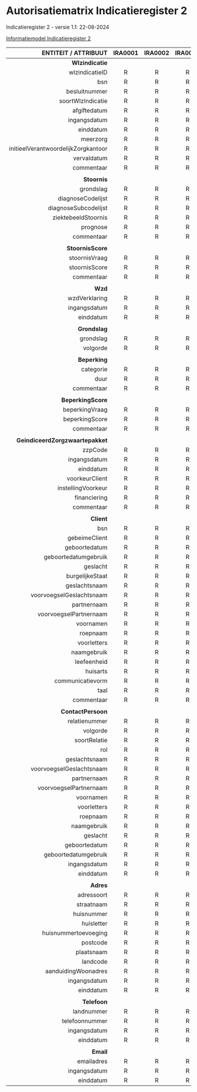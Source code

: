 # Autorisatiematrix Indicatieregister 2
Indicatieregister 2 - versie 1.1: 22-08-2024

[Informatiemodel Indicatieregister 2](https://informatiemodel.istandaarden.nl/iWlz-Indicatie-2/)

|        ENTITEIT   / ATTRIBUUT       | IRA0001 | IRA0002 | IRA0003 |
|------------------------------------:|:-------:|:-------:|:-------:|
| **Wlzindicatie**                        |         |         |         |
| wlzindicatieID                      |    R    |    R    |    R    |
| bsn                                 |    R    |    R    |    R    |
| besluitnummer                       |    R    |    R    |    R    |
| soortWlzIndicatie                   |    R    |    R    |    R    |
| afgiftedatum                        |    R    |    R    |    R    |
| ingangsdatum                        |    R    |    R    |    R    |
| einddatum                           |    R    |    R    |    R    |
| meerzorg                            |    R    |    R    |    R    |
| initieelVerantwoordelijkZorgkantoor |    R    |    R    |    R    |
| vervaldatum                         |    R    |    R    |    R    |
| commentaar                          |    R    |    R    |    R    |
|                                     |         |         |         |
| **Stoornis**                            |         |         |         |
| grondslag                           |    R    |    R    |    R    |
| diagnoseCodelijst                   |    R    |    R    |    R    |
| diagnoseSubcodelijst                |    R    |    R    |    R    |
| ziektebeeldStoornis                 |    R    |    R    |    R    |
| prognose                            |    R    |    R    |    R    |
| commentaar                          |    R    |    R    |    R    |
|                                     |         |         |         |
| **StoornisScore**                       |         |         |         |
| stoornisVraag                       |    R    |    R    |    R    |
| stoornisScore                       |    R    |    R    |    R    |
| commentaar                          |    R    |    R    |    R    |
|                                     |         |         |         |
| **Wzd**                                 |         |         |         |
| wzdVerklaring                       |    R    |    R    |    R    |
| ingangsdatum                        |    R    |    R    |    R    |
| einddatum                           |    R    |    R    |    R    |
|                                     |         |         |         |
| **Grondslag**                           |         |         |         |
| grondslag                           |    R    |    R    |    R    |
| volgorde                            |    R    |    R    |    R    |
|                                     |         |         |         |
| **Beperking**                           |         |         |         |
| categorie                           |    R    |    R    |    R    |
| duur                                |    R    |    R    |    R    |
| commentaar                          |    R    |    R    |    R    |
|                                     |         |         |         |
| **BeperkingScore**                      |         |         |         |
| beperkingVraag                      |    R    |    R    |    R    |
| beperkingScore                      |    R    |    R    |    R    |
| commentaar                          |    R    |    R    |    R    |
|                                     |         |         |         |
| **GeindiceerdZorgzwaartepakket**        |         |         |         |
| zzpCode                             |    R    |    R    |    R    |
| ingangsdatum                        |    R    |    R    |    R    |
| einddatum                           |    R    |    R    |    R    |
| voorkeurClient                      |    R    |    R    |    R    |
| instellingVoorkeur                  |    R    |    R    |    R    |
| financiering                        |    R    |    R    |    R    |
| commentaar                          |    R    |    R    |    R    |
|                                     |         |         |         |
| **Client**                              |         |         |         |
| bsn                                 |    R    |    R    |    R    |
| gebeimeClient                       |    R    |    R    |    R    |
| geboortedatum                       |    R    |    R    |    R    |
| geboortedatumgebruik                |    R    |    R    |    R    |
| geslacht                            |    R    |    R    |    R    |
| burgelijkeStaat                     |    R    |    R    |    R    |
| geslachtsnaam                       |    R    |    R    |    R    |
| voorvoegselGeslachtsnaam            |    R    |    R    |    R    |
| partnernaam                         |    R    |    R    |    R    |
| voorvoegselPartnernaam              |    R    |    R    |    R    |
| voornamen                           |    R    |    R    |    R    |
| roepnaam                            |    R    |    R    |    R    |
| voorletters                         |    R    |    R    |    R    |
| naamgebruik                         |    R    |    R    |    R    |
| leefeenheid                         |    R    |    R    |    R    |
| huisarts                            |    R    |    R    |    R    |
| communicatievorm                    |    R    |    R    |    R    |
| taal                                |    R    |    R    |    R    |
| commentaar                          |    R    |    R    |    R    |
|                                     |         |         |         |
| **ContactPersoon**                      |         |         |         |
| relatienummer                       |    R    |    R    |    R    |
| volgorde                            |    R    |    R    |    R    |
| soortRelatie                        |    R    |    R    |    R    |
| rol                                 |    R    |    R    |    R    |
| geslachtsnaam                       |    R    |    R    |    R    |
| voorvoegselGeslachtsnaam            |    R    |    R    |    R    |
| partnernaam                         |    R    |    R    |    R    |
| voorvoegselPartnernaam              |    R    |    R    |    R    |
| voornamen                           |    R    |    R    |    R    |
| voorletters                         |    R    |    R    |    R    |
| roepnaam                            |    R    |    R    |    R    |
| naamgebruik                         |    R    |    R    |    R    |
| geslacht                            |    R    |    R    |    R    |
| geboortedatum                       |    R    |    R    |    R    |
| geboortedatumgebruik                |    R    |    R    |    R    |
| ingangsdatum                        |    R    |    R    |    R    |
| einddatum                           |    R    |    R    |    R    |
|                                     |         |         |         |
| **Adres**                               |         |         |         |
| adressoort                          |    R    |    R    |    R    |
| straatnaam                          |    R    |    R    |    R    |
| huisnummer                          |    R    |    R    |    R    |
| huisletter                          |    R    |    R    |    R    |
| huisnummertoevoeging                |    R    |    R    |    R    |
| postcode                            |    R    |    R    |    R    |
| plaatsnaam                          |    R    |    R    |    R    |
| landcode                            |    R    |    R    |    R    |
| aanduidingWoonadres                 |    R    |    R    |    R    |
| ingangsdatum                        |    R    |    R    |    R    |
| einddatum                           |    R    |    R    |    R    |
|                                     |         |         |         |
| **Telefoon**                            |         |         |         |
| landnummer                          |    R    |    R    |    R    |
| telefoonnummer                      |    R    |    R    |    R    |
| ingangsdatum                        |    R    |    R    |    R    |
| einddatum                           |    R    |    R    |    R    |
|                                     |         |         |         |
| **Email**                               |         |         |         |
| emailadres                          |    R    |    R    |    R    |
| ingangsdatum                        |    R    |    R    |    R    |
| einddatum                           |    R    |    R    |    R    |

